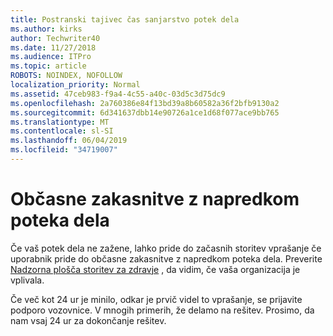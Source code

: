 ```yaml
---
title: Postranski tajivec čas sanjarstvo potek dela
ms.author: kirks
author: Techwriter40
ms.date: 11/27/2018
ms.audience: ITPro
ms.topic: article
ROBOTS: NOINDEX, NOFOLLOW
localization_priority: Normal
ms.assetid: 47ceb983-f9a4-4c55-a40c-03d5c3d75dc9
ms.openlocfilehash: 2a760386e84f13bd39a8b60582a36f2bfb9130a2
ms.sourcegitcommit: 6d341637dbb14e90726a1ce1d68f077ace9bb765
ms.translationtype: MT
ms.contentlocale: sl-SI
ms.lasthandoff: 06/04/2019
ms.locfileid: "34719007"
---
```

# <a name="intermittent-delays-with-workflow-progress"></a>Občasne zakasnitve z napredkom poteka dela

Če vaš potek dela ne zažene, lahko pride do začasnih storitev vprašanje če uporabnik pride do občasne zakasnitve z napredkom poteka dela. Preverite [Nadzorna plošča storitev za zdravje]("https://admin.microsoft.com/AdminPortal/Home#/servicehealth) , da vidim, če vaša organizacija je vplivala. 

Če več kot 24 ur je minilo, odkar je prvič videl to vprašanje, se prijavite podporo vozovnice. V mnogih primerih, že delamo na rešitev. Prosimo, da nam vsaj 24 ur za dokončanje rešitev.


  

